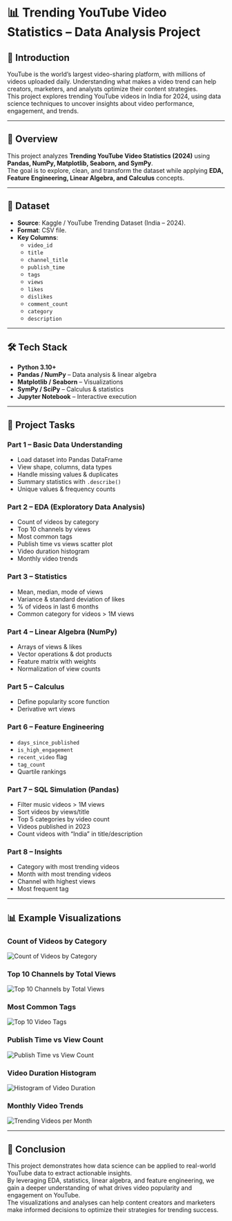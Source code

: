 # 📊 Trending YouTube Video Statistics – Data Analysis Project  

## 📝 Introduction  
YouTube is the world’s largest video-sharing platform, with millions of videos uploaded daily. Understanding what makes a video trend can help creators, marketers, and analysts optimize their content strategies.  
This project explores trending YouTube videos in India for 2024, using data science techniques to uncover insights about video performance, engagement, and trends.

---

## 📌 Overview  
This project analyzes **Trending YouTube Video Statistics (2024)** using **Pandas, NumPy, Matplotlib, Seaborn, and SymPy**.  
The goal is to explore, clean, and transform the dataset while applying **EDA, Feature Engineering, Linear Algebra, and Calculus** concepts.  

---

## 📂 Dataset  
- **Source**: Kaggle / YouTube Trending Dataset (India – 2024).  
- **Format**: CSV file.  
- **Key Columns**:  
  - `video_id`  
  - `title`  
  - `channel_title`  
  - `publish_time`  
  - `tags`  
  - `views`  
  - `likes`  
  - `dislikes`  
  - `comment_count`  
  - `category`  
  - `description`  

---

## 🛠️ Tech Stack  
- **Python 3.10+**  
- **Pandas / NumPy** – Data analysis & linear algebra  
- **Matplotlib / Seaborn** – Visualizations  
- **SymPy / SciPy** – Calculus & statistics  
- **Jupyter Notebook** – Interactive execution  

---

## 📑 Project Tasks  

### Part 1 – Basic Data Understanding  
- Load dataset into Pandas DataFrame  
- View shape, columns, data types  
- Handle missing values & duplicates  
- Summary statistics with `.describe()`  
- Unique values & frequency counts  

### Part 2 – EDA (Exploratory Data Analysis)  
- Count of videos by category  
- Top 10 channels by views  
- Most common tags  
- Publish time vs views scatter plot  
- Video duration histogram  
- Monthly video trends  

### Part 3 – Statistics  
- Mean, median, mode of views  
- Variance & standard deviation of likes  
- % of videos in last 6 months  
- Common category for videos > 1M views  

### Part 4 – Linear Algebra (NumPy)  
- Arrays of views & likes  
- Vector operations & dot products  
- Feature matrix with weights  
- Normalization of view counts  

### Part 5 – Calculus  
- Define popularity score function  
- Derivative wrt views  

### Part 6 – Feature Engineering  
- `days_since_published`  
- `is_high_engagement`  
- `recent_video` flag  
- `tag_count`  
- Quartile rankings  

### Part 7 – SQL Simulation (Pandas)  
- Filter music videos > 1M views  
- Sort videos by views/title  
- Top 5 categories by video count  
- Videos published in 2023  
- Count videos with “India” in title/description  

### Part 8 – Insights  
- Category with most trending videos  
- Month with most trending videos  
- Channel with highest views  
- Most frequent tag  

---

## 📊 Example Visualizations

### Count of Videos by Category
![Count of Videos by Category](Images/countofvideos.png)

### Top 10 Channels by Total Views
![Top 10 Channels by Total Views](Images/Top10Channels.png)

### Most Common Tags
![Top 10 Video Tags](Images/Top10videotask.png)

### Publish Time vs View Count
![Publish Time vs View Count](Images/Timevscount.png)

### Video Duration Histogram
![Histogram of Video Duration](Images/Videoduration.png)

### Monthly Video Trends
![Trending Videos per Month](Images/Videospermonth.png)

---

## 🏁 Conclusion  
This project demonstrates how data science can be applied to real-world YouTube data to extract actionable insights.  
By leveraging EDA, statistics, linear algebra, and feature engineering, we gain a deeper understanding of what drives video popularity and engagement on YouTube.  
The visualizations and analyses can help content creators and marketers make informed decisions to optimize their strategies for trending success.
